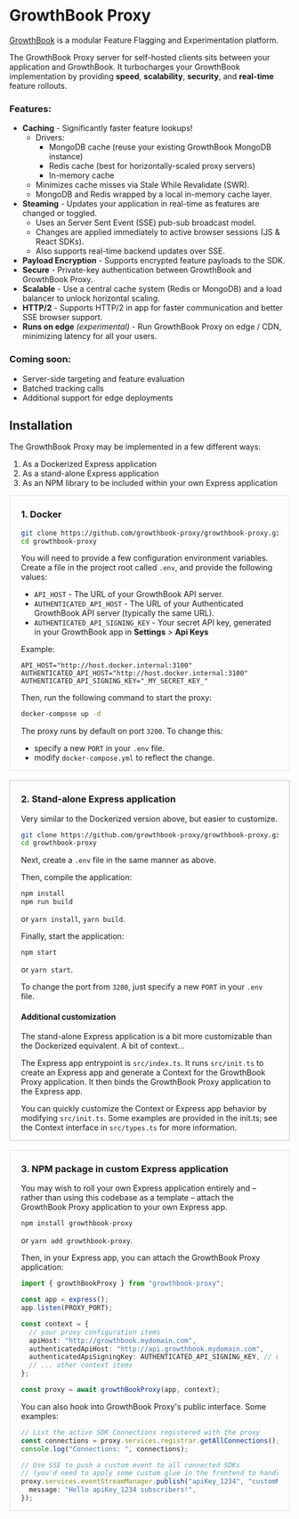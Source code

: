 # GrowthBook Proxy

[GrowthBook](https://www.growthbook.io) is a modular Feature Flagging and Experimentation platform.

The GrowthBook Proxy server for self-hosted clients sits between your application and GrowthBook. It turbocharges your GrowthBook implementation by providing **speed**, **scalability**, **security**, and **real-time** feature rollouts.

### Features:
- **Caching** - Significantly faster feature lookups!
  - Drivers:
    - MongoDB cache (reuse your existing GrowthBook MongoDB instance)
    - Redis cache (best for horizontally-scaled proxy servers)
    - In-memory cache
  - Minimizes cache misses via Stale While Revalidate (SWR).
  - MongoDB and Redis wrapped by a local in-memory cache layer.
- **Steaming** - Updates your application in real-time as features are changed or toggled.
  - Uses an Server Sent Event (SSE) pub-sub broadcast model.
  - Changes are applied immediately to active browser sessions (JS & React SDKs).
  - Also supports real-time backend updates over SSE.
- **Payload Encryption** - Supports encrypted feature payloads to the SDK.
- **Secure** - Private-key authentication between GrowthBook and GrowthBook Proxy.
- **Scalable** - Use a central cache system (Redis or MongoDB) and a load balancer to unlock horizontal scaling.
- **HTTP/2** - Supports HTTP/2 in app for faster communication and better SSE browser support.
- **Runs on edge** _(experimental)_ - Run GrowthBook Proxy on edge / CDN, minimizing latency for all your users.

### Coming soon:

- Server-side targeting and feature evaluation
- Batched tracking calls
- Additional support for edge deployments

## Installation

The GrowthBook Proxy may be implemented in a few different ways:
1. As a Dockerized Express application
2. As a stand-alone Express application
3. As an NPM library to be included within your own Express application

<section style="padding: 0 20px; border: 1px solid rgba(150,150,150,.25)">
<h3>1. Docker</h3>

```bash
git clone https://github.com/growthbook-proxy/growthbook-proxy.git
cd growthbook-proxy
```
You will need to provide a few configuration environment variables. Create a file in the project root called `.env`, and provide the following values:
- `API_HOST` - The URL of your GrowthBook API server.
- `AUTHENTICATED_API_HOST` - The URL of your Authenticated GrowthBook API server (typically the same URL).
- `AUTHENTICATED_API_SIGNING_KEY` - Your secret API key, generated in your GrowthBook app in **Settings** > **Api Keys**

Example:
```
API_HOST="http://host.docker.internal:3100"
AUTHENTICATED_API_HOST="http://host.docker.internal:3100"
AUTHENTICATED_API_SIGNING_KEY="_MY_SECRET_KEY_"
```

Then, run the following command to start the proxy:
```bash
docker-compose up -d
```
The proxy runs by default on port `3200`. To change this:
- specify a new `PORT` in your `.env` file.
- modify `docker-compose.yml` to reflect the change.
</section>

<br>
<section style="padding: 0 20px; border: 1px solid rgba(150,150,150,.5)">
<h3>2. Stand-alone Express application</h3>

Very similar to the Dockerized version above, but easier to customize.

```bash
git clone https://github.com/growthbook-proxy/growthbook-proxy.git
cd growthbook-proxy
```

Next, create a `.env` file in the same manner as above.

Then, compile the application:
```bash
npm install
npm run build
```
or `yarn install`, `yarn build`.

Finally, start the application:
```bash
npm start
```
or `yarn start`.

To change the port from `3200`, just specify a new `PORT` in your `.env` file.

<h4>Additional customization</h4>

The stand-alone Express application is a bit more customizable than the Dockerized equivalent. A bit of context...

The Express app entrypoint is `src/index.ts`. It runs `src/init.ts` to create an Express app and generate a Context for the GrowthBook Proxy application. It then binds the GrowthBook Proxy application to the Express app.

You can quickly customize the Context or Express app behavior by modifying `src/init.ts`. Some examples are provided in the init.ts; see the Context interface in `src/types.ts` for more information.
</section>
<br>

<section style="padding: 0 20px; border: 1px solid rgba(150,150,150,.25)">
<h3>3. NPM package in custom Express application</h3>

You may wish to roll your own Express application entirely and &ndash; rather than using this codebase as a template &ndash; attach the GrowthBook Proxy application to your own Express app.

```bash
npm install growthbook-proxy
```
or `yarn add growthbook-proxy`.

Then, in your Express app, you can attach the GrowthBook Proxy application:
```ts
import { growthBookProxy } from "growthbook-proxy";

const app = express();
app.listen(PROXY_PORT);

const context = {
  // your proxy configuration items
  apiHost: "http://growthbook.mydomain.com",
  authenticatedApiHost: "http://api.growthbook.mydomain.com",
  authenticatedApiSigningKey: AUTHENTICATED_API_SIGNING_KEY, // do not paste secrets as raw text!!
  // ... other context items
};

const proxy = await growthBookProxy(app, context);
```

You can also hook into GrowthBook Proxy's public interface. Some examples:
```ts
// List the active SDK Connections registered with the proxy
const connections = proxy.services.registrar.getAllConnections();
console.log("Connections: ", connections);

// Use SSE to push a custom event to all connected SDKs
// (you'd need to apply some custom glue in the frontend to handle this)
proxy.services.eventStreamManager.publish("apiKey_1234", "customMessage", {
  message: "Hello apiKey_1234 subscribers!",
});
```
</section>
<br>
